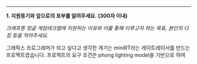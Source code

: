 
---

**1. 지원동기와 앞으로의 포부를 알려주세요. (300자 이내)**

_크래프톤 정글 게임테크랩에 지원하는 이유와 이를 통해 이루고자 하는 목표, 본인의 다짐 등을 적어주세요._

 그래픽스 프로그래머가 되고 싶다고 생각한 계기는 miniRT라는 레이트레이서를 만드는 프로젝트였습니다. 프로젝트의 요구 조건은 phong lighting model을 기반으로 하여 